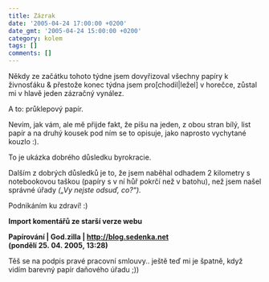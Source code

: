 ```yaml
---
title: Zázrak
date: '2005-04-24 17:00:00 +0200'
date_gmt: '2005-04-24 15:00:00 +0200'
category: kolem
tags: []
comments: []
---
```

<p>Někdy ze začátku tohoto týdne jsem dovyřizoval všechny papíry k živnosťáku
&amp; přestože konec týdna jsem pro[chodil|ležel] v horečce, zůstal mi v hlavě
jeden zázračný vynález.</p>
<p>A to: průklepový papír.</p>
<p>Nevím, jak vám, ale mě přijde fakt, že píšu na jeden, z obou stran bílý,
list papír a na druhý kousek pod ním se to opisuje, jako naprosto vychytané
kouzlo :).</p>
<p>To je ukázka dobrého důsledku byrokracie.</p>
<p>Dalším z dobrých důsledků je to, že jsem naběhal odhadem 2 kilometry
s notebookovou taškou (papíry s v ní hůř pokrčí než v batohu), než jsem
našel správné úřady <em>(&bdquo;Vy nejste odsuď, co?&ldquo;).</em></p>
<p>Podnikáním ku zdraví! :)</p>
<div class="import-komentaru">
<p><strong>Import komentářů ze starší verze webu</strong></p>
<div class="comment">
<p style="font-weight:bold"><span class="compredmet">Papírování</span> | <span class="comname">God.zilla</span> |  <a href="http://blog.sedenka.net">http://blog.sedenka.net</a> (pondělí&nbsp;25.&nbsp;04.&nbsp;2005,&nbsp;13:28)</p>
<p>Těš se na podpis pravé pracovní smlouvy.. ještě teď mi je špatně, když vidím barevný papír daňového úřadu ;)) </p>
</div>
</div>
